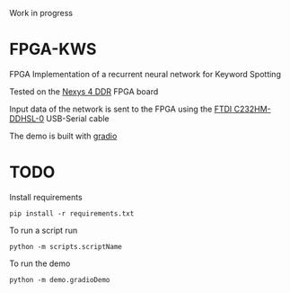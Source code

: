 Work in progress

# FPGA-KWS

FPGA Implementation of a recurrent neural network for Keyword Spotting

Tested on the [Nexys 4 DDR](https://google.com) FPGA board

Input data of the network is sent to the FPGA using the [FTDI C232HM-DDHSL-0](https://ftdichip.com/products/c232hm-ddhsl-0-2/) USB-Serial cable

The demo is built with [gradio](https://gradio.app/)

# TODO

Install requirements

```
pip install -r requirements.txt
```

To run a script run

```
python -m scripts.scriptName
```

To run the demo

```
python -m demo.gradioDemo
```